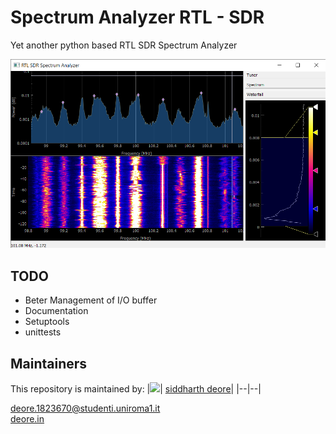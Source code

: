 # Spectrum Analyzer RTL - SDR

Yet another python based RTL SDR Spectrum Analyzer

![Screenshot ](screenshot.png)

## TODO
- Beter Management of I/O buffer
- Documentation
- Setuptools
- unittests



## Maintainers
This repository is maintained by:
|<img src="https://github.com/siddharthdeore.png" width="32">| [siddharth deore](https://github.com/siddharthdeore)|
|--|--|

deore.1823670@studenti.uniroma1.it <br>
[deore.in](http://deore.in)
